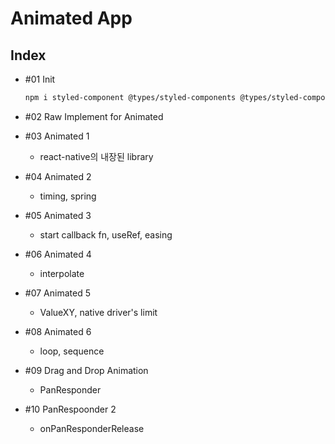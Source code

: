 # Animated App

## Index

- #01 Init

  ```bash
  npm i styled-component @types/styled-components @types/styled-components-react-native
  ```

- #02 Raw Implement for Animated

- #03 Animated 1

  - react-native의 내장된 library

- #04 Animated 2

  - timing, spring

- #05 Animated 3

  - start callback fn, useRef, easing

- #06 Animated 4

  - interpolate

- #07 Animated 5

  - ValueXY, native driver's limit

- #08 Animated 6

  - loop, sequence

- #09 Drag and Drop Animation

  - PanResponder

- #10 PanRespoonder 2

  - onPanResponderRelease
